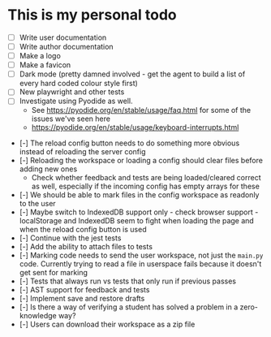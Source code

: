 # This is my personal todo
- [ ] Write user documentation
- [ ] Write author documentation
- [ ] Make a logo
- [ ] Make a favicon
- [ ] Dark mode (pretty damned involved - get the agent to build a list of every hard coded colour style first)
- [ ] New playwright and other tests
- [ ] Investigate using Pyodide as well.
  - See https://pyodide.org/en/stable/usage/faq.html for some of the issues we've seen here
  - https://pyodide.org/en/stable/usage/keyboard-interrupts.html
- [-] The reload config button needs to do something more obvious instead of reloading the server config
- [-] Reloading the workspace or loading a config should clear files before adding new ones
    - Check whether feedback and tests are being loaded/cleared correct as well, especially if the incoming config has empty arrays for these
- [-] We should be able to mark files in the config workspace as readonly to the user
- [-] Maybe switch to IndexedDB support only - check browser support - localStorage and IndexedDB seem to fight when loading the page and when the reload config button is used
- [-] Continue with the jest tests
- [-] Add the ability to attach files to tests
- [-] Marking code needs to send the user workspace, not just the `main.py` code. Currently trying to read a file in userspace fails because it doesn't get sent for marking
- [-] Tests that always run vs tests that only run if previous passes
- [-] AST support for feedback and tests
- [-] Implement save and restore drafts
- [-] Is there a way of verifying a student has solved a problem in a zero-knowledge way?
- [-] Users can download their workspace as a zip file